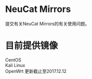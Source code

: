 # NeuCat Mirrors
提交有关NeuCat Mirrors的有关使用问题。

# 目前提供镜像
CentOS<br>Kali Linux<br>OpenWrt
更新截止至2017.12.12
